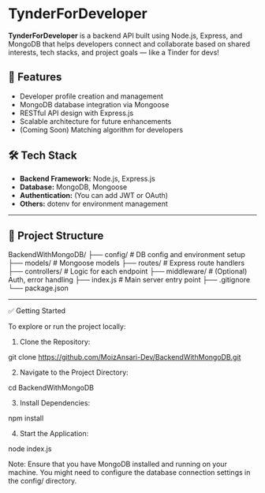 # TynderForDeveloper

**TynderForDeveloper** is a backend API built using Node.js, Express, and MongoDB that helps developers connect and collaborate based on shared interests, tech stacks, and project goals — like a Tinder for devs!

## 🚀 Features

- Developer profile creation and management
- MongoDB database integration via Mongoose
- RESTful API design with Express.js
- Scalable architecture for future enhancements
- (Coming Soon) Matching algorithm for developers

## 🛠️ Tech Stack

- **Backend Framework:** Node.js, Express.js
- **Database:** MongoDB, Mongoose
- **Authentication:** (You can add JWT or OAuth)
- **Others:** dotenv for environment management

---

## 📁 Project Structure
BackendWithMongoDB/ ├── config/             # DB config and environment setup ├── models/             # Mongoose models ├── routes/             # Express route handlers ├── controllers/        # Logic for each endpoint ├── middleware/         # (Optional) Auth, error handling ├── index.js            # Main server entry point ├── .gitignore └── package.json



---


✅ Getting Started

To explore or run the project locally: 

1. Clone the Repository:

git clone https://github.com/MoizAnsari-Dev/BackendWithMongoDB.git

2. Navigate to the Project Directory:

cd BackendWithMongoDB

3. Install Dependencies:

npm install

4. Start the Application:

node index.js





Note: Ensure that you have MongoDB installed and running on your machine. You might need to configure the database connection settings in the config/ directory. 